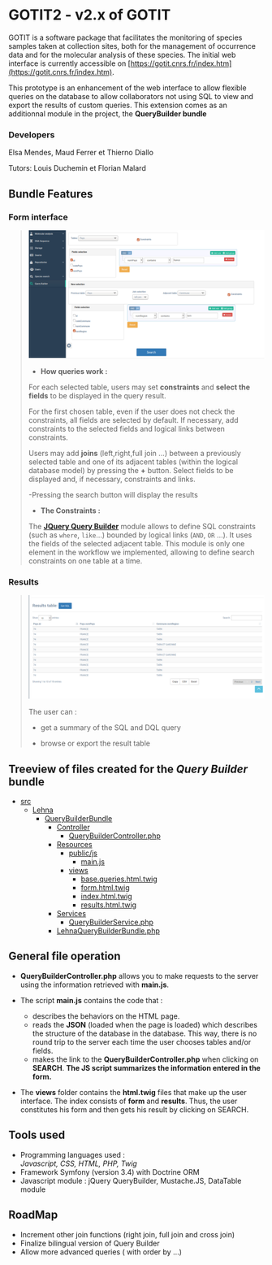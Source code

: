 # GOTIT2 - v2.x of GOTIT


GOTIT is a software package that facilitates the monitoring of species samples taken at collection sites, both for the management of occurrence data and for the molecular analysis of these species. The initial web interface is currently accessible on [https://gotit.cnrs.fr/index.htm](https://gotit.cnrs.fr/index.htm).

This prototype is an enhancement of the web interface to allow flexible queries on the database to allow collaborators not using SQL to view and export the results of custom queries. This extension comes as an additionnal module in the project, the **QueryBuilder bundle**

### Developers 

Elsa Mendes, Maud Ferrer et Thierno Diallo 
>
Tutors: Louis Duchemin et Florian Malard


## Bundle Features

### Form interface

>
>![picture](./CaptureInterface.png)
>
>- **How queries work :**
>
>For each selected table, users may set **constraints** and **select the fields** to be displayed in the query result. 
>
>For the first chosen table, even if the user does not check the constraints, all fields are selected by default. If necessary, add constraints to the selected fields and logical links between constraints.
>
>Users may add **joins** (left,right,full join ...) between a previously selected table and one of its adjacent tables (within the logical database model) by pressing the **+** button. Select fields to be displayed and, if necessary, constraints and links.
>
>-Pressing the search button will display the results 
>
>- **The Constraints :** 
>
> The [**JQuery Query Builder**](https://querybuilder.js.org/) module allows to define SQL constraints (such as `where`, `like`...) bounded by logical links (`AND`, `OR` ...). It uses the fields of the selected adjacent table. 
  This module is only one element in the workflow we implemented, allowing to define search constraints on one table at a time. 


  

### Results 

>![picture](./Capture2Interface.png)
>
>The user can :
>
>- get a summary of the SQL and DQL query
>
>- browse or export the result table 





## Treeview of files created for the *Query Builder* bundle


 * [src]()
    * [Lehna]()
      * [QueryBuilderBundle]()
        * [Controller]()
          * [QueryBuilderController.php]()
        * [Resources]()
            * [public/js]()
              * [main.js]()
            * [views]()
              * [base.queries.html.twig]()
              * [form.html.twig]()
              * [index.html.twig]()
              * [results.html.twig]()
        * [Services]()
          * [QueryBuilderService.php]()
        * [LehnaQueryBuilderBundle.php]()

   

## General file operation 


- **QueryBuilderController.php** allows you to make requests to the server using the information retrieved with **main.js**. 

- The script **main.js** contains the code that :
	- describes the behaviors on the HTML page. 
	- reads the **JSON** (loaded when the page is loaded) which describes the structure of the database in the database. This way, there is no round trip to the server each time the user chooses tables and/or fields. 
	- makes the link to the **QueryBuilderController.php** when clicking on **SEARCH**. **The JS script summarizes the information entered in the form.**

- The **views** folder contains the **html.twig** files that make up the user interface. The index consists of **form** and **results**. Thus, the user constitutes his form and then gets his result by clicking on SEARCH. 


## Tools used 

- Programming languages used :  
	*Javascript, CSS, HTML, PHP, Twig*
- Framework Symfony (version 3.4) with Doctrine ORM
- Javascript module : jQuery QueryBuilder, Mustache.JS, DataTable module 


## RoadMap 

- Increment other join functions (right join, full join and cross join)
- Finalize bilingual version of Query Builder
- Allow more advanced queries ( with order by ...)


